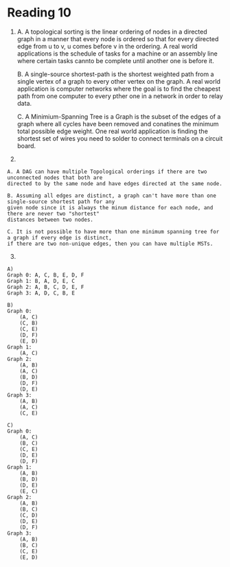 Reading 10
==========
 1)
    A. A topological sorting is the linear ordering of nodes in a directed graph 
    in a manner that every node is ordered so that for every directed edge from u to v, 
    u comes before v in the ordering. A real world applications is the schedule of tasks for a 
    machine or an assembly line where certain tasks cannto be complete until another one is before it.

    B. A single-source shortest-path is the shortest weighted path from a single vertex of a graph 
    to every other vertex on the graph. A real world application is computer networks where the goal 
    is to find the cheapest path from one computer to every pther one in a network in order to relay data.

    C. A Minimium-Spanning Tree is a Graph is the subset of the edges of a graph where all cycles have 
    been removed and conatines the minimum total possible edge weight. One real world application is 
    finding the shortest set of wires you need to solder to connect terminals on a circuit board.

 2)

    A. A DAG can have multiple Topological orderings if there are two unconnected nodes that both are 
    directed to by the same node and have edges directed at the same node.

    B. Assuming all edges are distinct, a graph can't have more than one single-source shortest path for any 
    given node since it is always the minum distance for each node, and there are never two "shortest" 
    distances between two nodes.

    C. It is not possible to have more than one minimum spanning tree for a graph if every edge is distinct,
    if there are two non-unique edges, then you can have multiple MSTs.

 3)

    A)
    Graph 0: A, C, B, E, D, F
    Graph 1: B, A, D, E, C
    Graph 2: A, B, C, D, E, F
    Graph 3: A, D, C, B, E

    B)
    Graph 0: 
        (A, C)
        (C, B)
        (C, E)
        (D, F)
        (E, D)
    Graph 1:
        (A, C)
    Graph 2: 
        (A, B)
        (A, C)
        (B, D)
        (D, F)
        (D, E)
    Graph 3:
        (A, B)
        (A, C)
        (C, E)

    C)
    Graph 0:
        (A, C)
        (B, C)
        (C, E)
        (D, E)
        (D, F)
    Graph 1:
        (A, B)
        (B, D)
        (D, E)
        (E, C)
    Graph 2:
        (A, B)
        (B, C)
        (C, D)
        (D, E)
        (D, F)
    Graph 3:
        (A, B)
        (B, C)
        (C, E)
        (E, D)